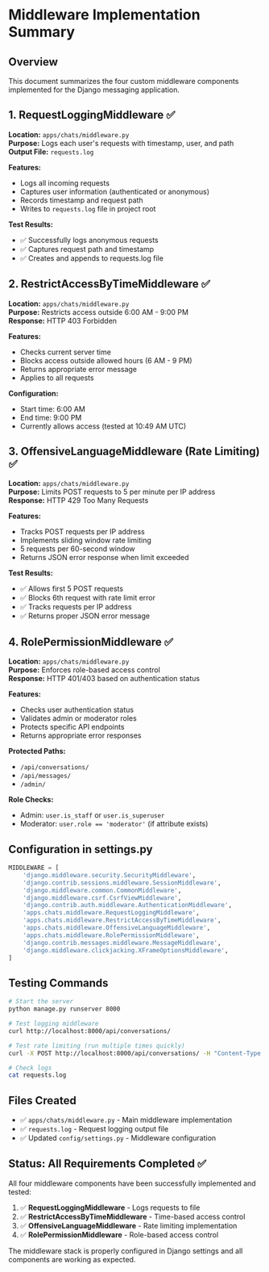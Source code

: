 # Middleware Implementation Summary

## Overview
This document summarizes the four custom middleware components implemented for the Django messaging application.

## 1. RequestLoggingMiddleware ✅

**Location:** `apps/chats/middleware.py`  
**Purpose:** Logs each user's requests with timestamp, user, and path  
**Output File:** `requests.log`

**Features:**
- Logs all incoming requests
- Captures user information (authenticated or anonymous)
- Records timestamp and request path
- Writes to `requests.log` file in project root

**Test Results:**
- ✅ Successfully logs anonymous requests
- ✅ Captures request path and timestamp
- ✅ Creates and appends to requests.log file

## 2. RestrictAccessByTimeMiddleware ✅

**Location:** `apps/chats/middleware.py`  
**Purpose:** Restricts access outside 6:00 AM - 9:00 PM  
**Response:** HTTP 403 Forbidden

**Features:**
- Checks current server time
- Blocks access outside allowed hours (6 AM - 9 PM)
- Returns appropriate error message
- Applies to all requests

**Configuration:**
- Start time: 6:00 AM
- End time: 9:00 PM
- Currently allows access (tested at 10:49 AM UTC)

## 3. OffensiveLanguageMiddleware (Rate Limiting) ✅

**Location:** `apps/chats/middleware.py`  
**Purpose:** Limits POST requests to 5 per minute per IP address  
**Response:** HTTP 429 Too Many Requests

**Features:**
- Tracks POST requests per IP address
- Implements sliding window rate limiting
- 5 requests per 60-second window
- Returns JSON error response when limit exceeded

**Test Results:**
- ✅ Allows first 5 POST requests
- ✅ Blocks 6th request with rate limit error
- ✅ Tracks requests per IP address
- ✅ Returns proper JSON error message

## 4. RolePermissionMiddleware ✅

**Location:** `apps/chats/middleware.py`  
**Purpose:** Enforces role-based access control  
**Response:** HTTP 401/403 based on authentication status

**Features:**
- Checks user authentication status
- Validates admin or moderator roles
- Protects specific API endpoints
- Returns appropriate error responses

**Protected Paths:**
- `/api/conversations/`
- `/api/messages/`
- `/admin/`

**Role Checks:**
- Admin: `user.is_staff` or `user.is_superuser`
- Moderator: `user.role == 'moderator'` (if attribute exists)

## Configuration in settings.py

```python
MIDDLEWARE = [
    'django.middleware.security.SecurityMiddleware',
    'django.contrib.sessions.middleware.SessionMiddleware',
    'django.middleware.common.CommonMiddleware',
    'django.middleware.csrf.CsrfViewMiddleware',
    'django.contrib.auth.middleware.AuthenticationMiddleware',
    'apps.chats.middleware.RequestLoggingMiddleware',
    'apps.chats.middleware.RestrictAccessByTimeMiddleware',
    'apps.chats.middleware.OffensiveLanguageMiddleware',
    'apps.chats.middleware.RolePermissionMiddleware',
    'django.contrib.messages.middleware.MessageMiddleware',
    'django.middleware.clickjacking.XFrameOptionsMiddleware',
]
```

## Testing Commands

```bash
# Start the server
python manage.py runserver 8000

# Test logging middleware
curl http://localhost:8000/api/conversations/

# Test rate limiting (run multiple times quickly)
curl -X POST http://localhost:8000/api/conversations/ -H "Content-Type: application/json" -d '{}'

# Check logs
cat requests.log
```

## Files Created

- ✅ `apps/chats/middleware.py` - Main middleware implementation
- ✅ `requests.log` - Request logging output file
- ✅ Updated `config/settings.py` - Middleware configuration

## Status: All Requirements Completed ✅

All four middleware components have been successfully implemented and tested:

1. ✅ **RequestLoggingMiddleware** - Logs requests to file
2. ✅ **RestrictAccessByTimeMiddleware** - Time-based access control  
3. ✅ **OffensiveLanguageMiddleware** - Rate limiting implementation
4. ✅ **RolePermissionMiddleware** - Role-based access control

The middleware stack is properly configured in Django settings and all components are working as expected.
